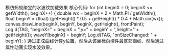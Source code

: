 模仿蚂蚁聚宝的水波纹加载效果
核心代码:
 for (int beginX = 0; beginX <= getWidth(); beginX++) {
            double wx = beginX * 2 * Math.PI / getWidth();
            float beginY = (float) (getHeight() * 0.5 + getHeight() * 0.4 * Math.sin(wx));
            canvas.drawLine(beginX, beginY, beginX, getHeight(), frontPaint);
            Log.d(TAG, "beginX=" + beginX + ",y=" + beginY + ",height=" + getHeight());
            waveY[beginX] = beginY;
            Log.d(TAG, "onSizeChanged: " + beginY);
        }
通过正弦曲线计算y位置，然后从该坐标向控件最底部画线，然后通过属性动画实现水波效果。
